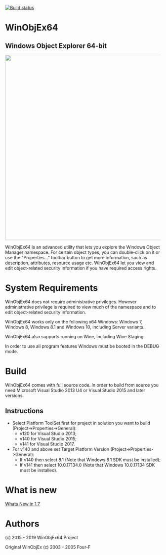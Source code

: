 [![Build status](https://ci.appveyor.com/api/projects/status/dxsbgm90sahgwbo0?svg=true)](https://ci.appveyor.com/project/hfiref0x/winobjex64)

# WinObjEx64
## Windows Object Explorer 64-bit

<img src="https://raw.githubusercontent.com/hfiref0x/WinObjEx64/master/Screenshots/MainWindow.png" width="600" />

WinObjEx64 is an advanced utility that lets you explore the Windows Object Manager namespace. For certain object types, you can double-click on it or use the "Properties..." toolbar button to get more information, such as description, attributes, resource usage etc. WinObjEx64 let you view and edit object-related security information if you have required access rights.

# System Requirements

WinObjEx64 does not require administrative privileges. However administrative privilege is required to view much of the namespace and to edit object-related security information.


WinObjEx64 works only on the following x64 Windows: Windows 7, Windows 8, Windows 8.1 and Windows 10, including Server variants.

WinObjEx64 also supports running on Wine, including Wine Staging.


In order to use all program features Windows must be booted in the DEBUG mode.

# Build 

WinObjEx64 comes with full source code.
In order to build from source you need Microsoft Visual Studio 2013 U4 or Visual Studio 2015 and later versions.

## Instructions

* Select Platform ToolSet first for project in solution you want to build (Project->Properties->General): 
  * v120 for Visual Studio 2013;
  * v140 for Visual Studio 2015; 
  * v141 for Visual Studio 2017.
* For v140 and above set Target Platform Version (Project->Properties->General):
  * If v140 then select 8.1 (Note that Windows 8.1 SDK must be installed);
  * If v141 then select 10.0.17134.0 (Note that Windows 10.0.17134 SDK must be installed). 
 
# What is new

[Whats New in 1.7](https://github.com/hfiref0x/WinObjEx64/blob/master/Compiled/WHATSNEW.md)


# Authors


(c) 2015 - 2019 WinObjEx64 Project

Original WinObjEx (c) 2003 - 2005 Four-F
